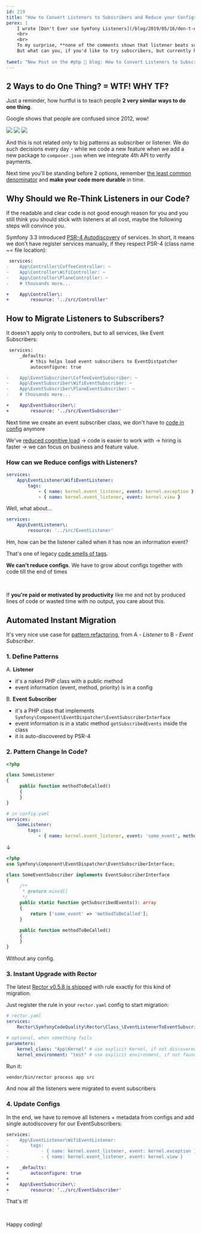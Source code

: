 ```yaml
---
id: 219
title: "How to Convert Listeners to Subscribers and Reduce your Configs"
perex: |
    I wrote [Don't Ever use Symfony Listeners](/blog/2019/05/16/don-t-ever-use-listeners) 2 months ago (if you missed it, be sure to read it to better understand this 2nd part). It got many constructive comments, mostly focused on particular standalone sentences without context. 
    <br>
    <br>
    To my surprise, **none of the comments shown that listener beats subscriber**.<br>
    But what can you, if you'd like to try subscribers, but currently have over 100 listeners in your application? 
         
tweet: "New Post on the #php 🐘 blog: How to Convert Listeners to Subscribers and Reduce your Configs          #symfony @rectorphp"
---
```


## 2 Ways to do One Thing? = WTF! WHY TF?

Just a reminder, how hurtful is to teach people **2 very similar ways to do one thing**.

Google shows that people are confused since 2012, wow!

<img src="/assets/images/posts/2019/listen-to-sub/github.png" class="img-thumbnail">
<img src="/assets/images/posts/2019/listen-to-sub/quote.png" class="img-thumbnail">
<img src="/assets/images/posts/2019/listen-to-sub/so.png" class="img-thumbnail">

And this is not related only to big patterns as subscriber or listener. We do such decisions every day - while we code a new feature when we add a new package to `composer.json` when we integrate 4th API to verify payments. 

Next time you'll be standing before 2 options, remember [the least common denominator](/blog/2019/07/01/5-workflow-tips-every-php-developer-should-know/#5-use-elementary-maths-to-become-master) and **make your code more durable** in time.

## Why Should we Re-Think Listeners in our Code?

If the readable and clear code is not good enough reason for you and you still think 
you should stick with listeners at all cost, maybe the following steps will convince you.

Symfony 3.3 introduced [PSR-4 Autodiscovery](/blog/2017/05/07/how-to-refactor-to-new-dependency-injection-features-in-symfony-3-3/) of services. In short, it means we don't have register services manually, if they respect PSR-4 (class name ~= file location):

```diff
 services:
-    App\Controller\CoffeeController: ~
-    App\Controller\WifiController: ~
-    App\Controller\PlaneController: ~
-    # thousands more...

+    App\Controller\:
+        resource: '../src/Controller'
```

## How to Migrate Listeners to Subscribers?

It doesn't apply only to controllers, but to all services, like Event Subscribers: 

```diff
 services:
     _defaults:
         # this helps load event subscribers to EventDistpatcher
         autoconfigure: true 

-    App\EventSubscriber\CoffeeEventSubscriber: ~
-    App\EventSubscriber\WifiEventSubscriber: ~
-    App\EventSubscriber\PlaneEventSubscriber: ~
-    # thousands more...

+    App\EventSubscriber\:
+        resource: '../src/EventSubscriber'
```

Next time we create an event subscriber class, we don't have to [code in config](/blog/2019/02/14/why-config-coding-sucks/) anymore <em class="fas fa-fw fa-lg fa-check text-success"></em>   

We've [reduced cognitive load](/blog/2018/05/21/is-your-code-readable-by-humans-cognitive-complexity-tells-you/) → code is easier to work with → hiring is faster → we can focus on business and feature value.

### How can we Reduce configs with Listeners?

```yaml
services:
    App\EventListener\WifiEventListener:
        tags:
            - { name: kernel.event_listener, event: kernel.exception }
            - { name: kernel.event_listener, event: kernel.view }
```

Well, what about...

```yaml
services:
    App\EventListener\:
        resource: '../src/EventListener' 
```

Hm, how can be the listener called when it has now an information event? 

That's one of legacy [code smells of tags](/blog/2017/02/12/drop-all-service-tags-in-your-nette-and-symfony-applications/).

**We can't reduce configs**. We have to grow about configs together with code till the end of times <em class="fas fa-fw fa-2x fa-times text-danger fa-lg"></em>

<br>

If **you're paid or motivated by productivity** like me and not by produced lines of code or wasted time with no output, you care about this.

## Automated Instant Migration

It's very nice use case for [pattern refactoring](/blog/2019/04/15/pattern-refactoring/), from A - *Listener* to B - *Event Subscriber*.

### 1. Define Patterns

A. **Listener**

- it's a naked PHP class with a public method
- event information (event, method, priority) is in a config

B. **Event Subscriber**

- it's a PHP class that implements `Symfony\Component\EventDispatcher\EventSubscriberInterface`
- event information is in a static method `getSubscribedEvents` inside the class
- it is auto-discovered by PSR-4

### 2. Pattern Change In Code?

```php
<?php

class SomeListener
{
     public function methodToBeCalled()
     {
     }
}
```

```yaml
# in config.yaml
services:
    SomeListener:
        tags:
            - { name: kernel.event_listener, event: 'some_event', method: 'methodToBeCalled' }
```

↓

```php
<?php
use Symfony\Component\EventDispatcher\EventSubscriberInterface;

class SomeEventSubscriber implements EventSubscriberInterface
{
     /**
      * @return mixed[]
      */
     public static function getSubscribedEvents(): array
     {
         return ['some_event' => 'methodToBeCalled'];  
     }

     public function methodToBeCalled()
     {
     }
}
```

Without any config.


### 3. Instant Upgrade with Rector

The latest [Rector v0.5.8 is shipped](https://twitter.com/rectorphp/status/1152862370630459393) with rule exactly for this kind of migration.

Just register the rule in your `rector.yaml` config to start migration: 

```yaml
# rector.yaml
services:
    Rector\SymfonyCodeQuality\Rector\Class_\EventListenerToEventSubscriberRector: ~

# optional, when something fails
parameters:
    kernel_class: "App\Kernel" # use explicit Kernel, if not discovered by Rector
    kernel_environment: "test" # use explicit environment, if not found by Rector
```

Run it:

```bash
vendor/bin/rector process app src
```

And now all the listeners were migrated to event subscribers <em class="fas fa-fw fa-lg fa-check text-success"></em> 

### 4. Update Configs

In the end, we have to remove all listeners + metadata from configs and add single autodiscovery for our EventSubscribers:

```diff
services:
-    App\EventListener\WifiEventListener:
-        tags:
-            - { name: kernel.event_listener, event: kernel.exception }
-            - { name: kernel.event_listener, event: kernel.view }

+    _defaults:
+        autoconfigure: true
+
+    App\EventSubscriber\:
+        resource: '../src/EventSubscriber'
```

That's it!

<br>

Happy coding!